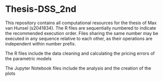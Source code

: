 # Thesis-DSS_2nd
This repository contains all computational resources for the thesis of Max van Hunsel (s2041834). The R files are sequentially numbered to indicate the recommended execution order. Files sharing the same number may be executed in any sequence relative to each other, as their operations are independent within number prefix.

The R files include the data cleaning and calculating the pricing errors of the parametric models

The Jupyter Notebook files include the analysis and the creation of the plots


